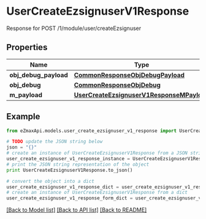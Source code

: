 # UserCreateEzsignuserV1Response

Response for POST /1/module/user/createEzsignuser

## Properties
Name | Type | Description | Notes
------------ | ------------- | ------------- | -------------
**obj_debug_payload** | [**CommonResponseObjDebugPayload**](CommonResponseObjDebugPayload.md) |  | 
**obj_debug** | [**CommonResponseObjDebug**](CommonResponseObjDebug.md) |  | [optional] 
**m_payload** | [**UserCreateEzsignuserV1ResponseMPayload**](UserCreateEzsignuserV1ResponseMPayload.md) |  | 

## Example

```python
from eZmaxApi.models.user_create_ezsignuser_v1_response import UserCreateEzsignuserV1Response

# TODO update the JSON string below
json = "{}"
# create an instance of UserCreateEzsignuserV1Response from a JSON string
user_create_ezsignuser_v1_response_instance = UserCreateEzsignuserV1Response.from_json(json)
# print the JSON string representation of the object
print UserCreateEzsignuserV1Response.to_json()

# convert the object into a dict
user_create_ezsignuser_v1_response_dict = user_create_ezsignuser_v1_response_instance.to_dict()
# create an instance of UserCreateEzsignuserV1Response from a dict
user_create_ezsignuser_v1_response_form_dict = user_create_ezsignuser_v1_response.from_dict(user_create_ezsignuser_v1_response_dict)
```
[[Back to Model list]](../README.md#documentation-for-models) [[Back to API list]](../README.md#documentation-for-api-endpoints) [[Back to README]](../README.md)


